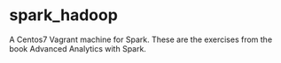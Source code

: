 # spark_hadoop
A Centos7 Vagrant machine for Spark.   These are the exercises from the book Advanced Analytics with Spark.
